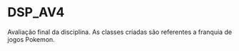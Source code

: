 # DSP_AV4
Avaliação final da disciplina. As classes criadas são referentes a franquia de jogos Pokemon.

<div align="center">
<img src="https://user-images.githubusercontent.com/80794843/150340930-91674264-605d-4bdb-9a27-390c511e0333.png" width="0px" />
</div>
<div align="center">
<img src="https://user-images.githubusercontent.com/80794843/150340938-092b102c-7c28-4854-9205-65bba0abbadb.jpg" width="0px" />
</div>

